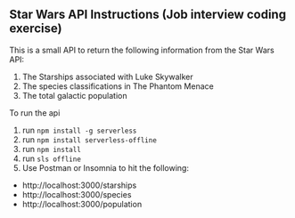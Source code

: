 <!--
title: 'AWS Simple HTTP Endpoint example in NodeJS'
description: 'This template demonstrates how to make a simple HTTP API with Node.js running on AWS Lambda and API Gateway using the Serverless Framework.'
layout: Doc
framework: v3
platform: AWS
language: nodeJS
authorLink: 'https://github.com/serverless'
authorName: 'Serverless, inc.'
authorAvatar: 'https://avatars1.githubusercontent.com/u/13742415?s=200&v=4'
-->

## Star Wars API Instructions (Job interview coding exercise)

This is a small API to return the following information from the Star Wars API:
1. The Starships associated with Luke Skywalker
2. The species classifications in The Phantom Menace
3. The total galactic population

To run the api
1. run `npm install -g serverless`
2. run `npm install serverless-offline`
3. run `npm install`
4. run `sls offline`
4. Use Postman or Insomnia to hit the following:
- http://localhost:3000/starships
- http://localhost:3000/species
- http://localhost:3000/population
